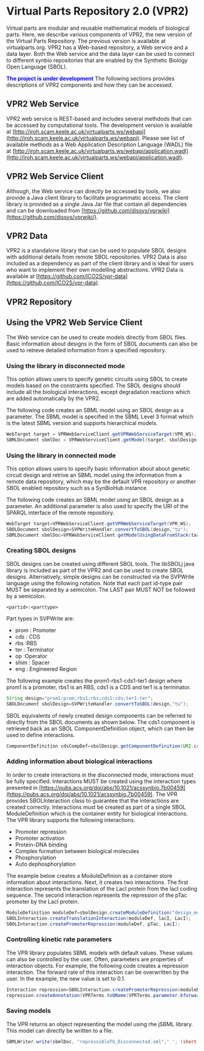 # Virtual Parts Repository 2.0 (VPR2)
Virtual parts are modular and reusable mathematical models of biological parts.
Here, we describe various components of VPR2, the new version of the Virtual Parts Repository. The previous version is available at virtualparts.org. VPR2 has a Web-based repository, a Web service and a data layer. Both the Web service and the data layer can be used to connect to different synbio repositories that are enabled by the Synthetic Biology Open Language (SBOL).

<span style="color:blue">**The project is under development**</span> The following sections provides descriptions of VPR2 components and how they can be accessed.

## VPR2 Web Service
VPR2 web service is REST-based and includes several methdods that can be accessed by computational tools. The development version is available at [http://iroh.scam.keele.ac.uk/virtualparts.ws/webapi](http://iroh.scam.keele.ac.uk/virtualparts.ws/webapi). Please see list of available methods as a Web Application Description Language (WADL) file at [http://iroh.scam.keele.ac.uk/virtualparts.ws/webapi/application.wadl](http://iroh.scam.keele.ac.uk/virtualparts.ws/webapi/application.wadl).

## VPR2 Web Service Client
Although, the Web service can directly be accessed by tools, we also provide a Java client library to facilitate programmatic access. The client library is provided as a single Java Jar file that contain all dependencies and can be downloaded from [https://github.com/dissys/vprwiki](https://github.com/dissys/vprwiki/).

## VPR2 Data
VPR2 is a standalone library that can be used to populate SBOL designs with additional details from remote SBOL repositories. VPR2 Data is also included as a dependency as part of the client library and is ideal for users who want to implement their own modelling abstractions. VPR2 Data is available at [https://github.com/ICO2S/vpr-data](https://github.com/ICO2S/vpr-data).

## VPR2 Repository

## Using the VPR2 Web Service Client
The Web service can be used to create models directly from SBOL files. Basic information about designs in the form of SBOL documents can also be used to retreve detailed information from a specified repository.

### Using the library in disconnected mode
This option allows users to specify genetic circuits using SBOL to create models based on the constraints specified. The SBOL designs should include all the biological interactions, except degradation reactions which are added automatically by the VPR2.

The following code creates an SBML model using an SBOL design as a parameter. The SBML model is specified in the SBML Level 3 format which is the latest SBML version and supports hierarchical models.

```java
WebTarget target = VPRWebServiceClient.getVPRWebServiceTarget(VPR_WS);
SBMLDocument sbmlDoc = VPRWebServiceClient.getModel(target, sbolDesign);
```

### Using the library in connected mode
This option allows users to specify basic information about about genetic circuit design and retrive an SBML model using the information from a remote data repository, which may be the default VPR repository or another SBOL enabled repository such as a SynBioHub instance.

The following code creates an SBML model using an SBOL design as a parameter. An additional parameter is also used to specify the URI of the SPARQL interface of the remote repository.
```java
WebTarget target=VPRWebServiceClient.getVPRWebServiceTarget(VPR_WS);
SBOLDocument sbolDesign=SVPWriteHandler.convertToSBOL(design,"tu");    	    	    	
SBMLDocument sbmlDoc=VPRWebServiceClient.getModelUsingDataFromStack(target, sbolDesign, VPR_Repository);    	
```

### Creating SBOL designs
SBOL designs can be created using different SBOL tools. The libSBOLj java library is included as part of the VPR2 and can be used to create SBOL designs. Alternatively, simple designs can be constructed via the SVPWrite language using the following notation. Note that each part id-type pair MUST be separated by a semicolon. The LAST pair MUST NOT be followed by a semicolon.
```
<partid>:<parttype>
```

Part types in SVPWrite are:
* prom : Promoter
* cds : CDS
* rbs :RBS
* ter : Terminator
* op :Operator
* shim : Spacer
* eng : Engineered Region

The following example creates the prom1-rbs1-cds1-ter1 design where prom1 is a promoter, rbs1 is an RBS, cds1 is a CDS and ter1 is a terminator.
```java
String design="prom1:prom;rbs1:rbs;cds1:cds;ter1:ter";
SBOLDocument sbolDesign=SVPWriteHandler.convertToSBOL(design,"tu");    
```

SBOL equivalents of newly created design components can be referred to directly from the SBOL documents as shown below. The cds1 component is retrieved back as an SBOL ComponentDefinition object, which can then be used to define interactions.

```java
ComponentDefinition cdsCompDef=sbolDesign.getComponentDefinition(URI.create(sbolDesign.getDefaultURIprefix() + "cds1"));  
```

### Adding information about biological interactions
In order to create interactions in the disconnected mode, interactions must be fully specified. Interactions MUST be created using the interaction types presented in [https://pubs.acs.org/doi/abs/10.1021/acssynbio.7b00459](https://pubs.acs.org/doi/abs/10.1021/acssynbio.7b00459). The VPR provides SBOLInteraction class to guarantee that the interactions are created correctly. Interactions must be created as part of a single SBOL ModuleDefinition which is the container entity for biological interactions. The VPR library supports the following interactions.

* Promoter repression
* Promoter activation
* Protein-DNA binding
* Complex formation between biological molecules
* Phosphorylation
* Auto dephosphorylation

The example below creates a ModuleDefinion as a container store information about interactions. Next, it creates two interactions. The first interaction represents the translation of the LacI protein from the lacI coding sequence. The second interaction represents the repression of the pTac promoter by the LacI protein.

```java
ModuleDefinition moduleDef=sbolDesign.createModuleDefinition("design_module");
SBOLInteraction.createTranslationInteraction(moduleDef, lacI, LacI);
SBOLInteraction.createPromoterRepression(moduleDef, pTac, LacI);
```

### Controlling kinetic rate parameters
The VPR library populates SBML models with default values. These values can also be controlled by the user. Often, parameters are properties of interaction objects. For example, the following code creates a repression interaction. The forward rate of this interaction can be overwritten by the user. In the example, the new value is set to 0.1.
```java
Interaction repression=SBOLInteraction.createPromoterRepression(moduleDef, pTac, LacI);
repression.createAnnotation(VPRTerms.toQName(VPRTerms.parameter.kforward,VPRTerms.Ns.getPrefix()), "0.1"); 
```

### Saving models
The VPR returns an object representing the model using rhe jSBML library. This model can directly be written to a file.
```java
SBMLWriter.write(sbmlDoc, "repressibleTU_Disconnected.xml",' ', (short) 2); 
```
  


